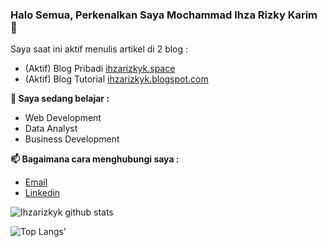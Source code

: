 ### Halo Semua, Perkenalkan Saya Mochammad Ihza Rizky Karim 👋

Saya saat ini aktif menulis artikel di 2 blog :
- (Aktif) Blog Pribadi [ihzarizkyk.space](http://ihzarizkyk.space/)
- (Aktif) Blog Tutorial [ihzarizkyk.blogspot.com](https://ihzarizkyk.blogspot.com/)

<!--
**ihzarizkyk/ihzarizkyk** is a ✨ _special_ ✨ repository because its `README.md` (this file) appears on your GitHub profile.

Here are some ideas to get you started:

- 🔭 I’m currently working on ...
- 🌱 I’m currently learning ...
- 👯 I’m looking to collaborate on ...
- 🤔 I’m looking for help with ...
- 💬 Ask me about ...
- 😄 Pronouns: ...
- ⚡ Fun fact: ...
-->

**🌱 Saya sedang belajar :**

- Web Development
- Data Analyst
- Business Development

**📫 Bagaimana cara menghubungi saya :**

- [Email](mailto:ihzarizky30@gmail.com)
- [Linkedin](https://www.linkedin.com/in/mochammad-ihza-rizky-karim/)

![Ihzarizkyk github stats](https://github-readme-stats.vercel.app/api?username=ihzarizkyk&show_icons=true)

![Top Langs'](https://github-readme-stats.vercel.app/api/top-langs/?username=ihzarizkyk&layout=compact)

